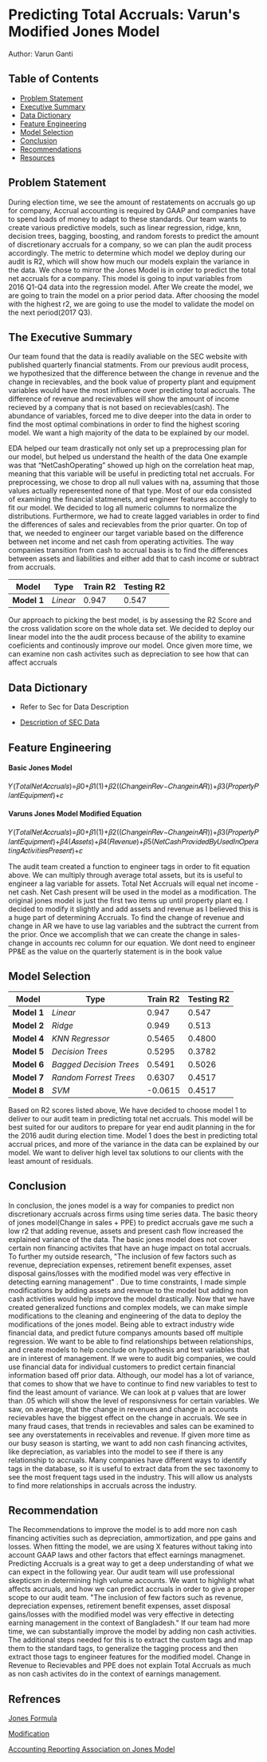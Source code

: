 # Predicting Total Accruals: Varun's Modified Jones Model
Author: Varun Ganti


## Table of Contents

- [Problem Statement](#Problem-Statemet)
- [Executive Summary](#Executive-Summary)
- [Data Dictionary](#Data-Dictionary)
- [Feature Engineering](#Feature-Engineering)
- [Model Selection](#Model-Selection)
- [Conclusion](#Model-Selection)
- [Recommendations](#Reccomendations)
- [Resources](#Resources)



## Problem Statement

During election time, we see the amount of restatements on accruals go up for company, Accrual accounting is required by GAAP and companies have to spend loads of money to adapt to these standards. Our team wants to create various predictive models, such as linear regression, ridge, knn, decision trees, bagging, boosting, and random forests to predict the amount of discretionary accruals for a company, so we can plan the audit process accordingly. The metric to determine which model we deploy during our audit is R2, which will show how much our models explain the variance in the data. We chose to mirror the Jones Model is in order to predict the total net accruals for a company. This model is going to input variables from 2016 Q1-Q4 data into the regression model. After We create the model, we are going to train the model on a prior period data. After choosing the model with the highest r2, we are going to use the model to validate the model on the next period(2017 Q3).
## The Executive Summary

Our team found that the data is readily avaliable on the SEC website with published quarterly financial statments. From our previous audit process, we hypothesized that the difference between the change in revenue and the change in recievables, and the book value of property plant and equipment variables would have the most influence over predicting total accruals. The difference of revenue and recievables will show the amount of income recieved by a company that is not based on recievables(cash). The abundance of variables, forced me to dive deeper into the data in order to find the most optimal combinations in order to find the highest scoring model. We want a high majority of the data to be explained by our model. 


EDA helped our team drastically not only set up a preprocessing plan for our model, but helped us understand the health of the data One example was that “NetCashOperating” showed up high on the correlation heat map, meaning that this variable will be useful in predicting total net accruals. For preprocessing, we chose to drop all null values with na, assuming that those values actually reperesented none of that type. Most of our eda consisted of examining the financial statmenets, and engineer features accordingly to fit our model. We decided to log all numeric columns to normalize the distributions. Furthermore, we had to create lagged variables in order to find the differences of sales and recievables from the prior quarter. On top of that, we needed to engineer our target variable based on the difference between net income and net cash from operating activities. The way companies transition from cash to accrual basis is to find the differences between assets and liabilities and either add that to cash income or subtract from accruals.  

|Model|Type|Train R2|Testing R2|
|---|---|---|---|
|**Model 1**|*Linear*|0.947|0.547| 


Our approach to picking the best model, is by assessing the R2 Score and the cross validation score on the whole data set. We decided to deploy our linear model into the the audit process because of the ability to examine coeficients and continously improve our model. Once given more time, we can examine non cash activites such as depreciation to see how that can affect accruals

## Data Dictionary
- Refer to Sec for Data Description

- [Description of SEC Data](file:///Users/varunganti/Downloads/2017q1/readme.htm)

## Feature Engineering

#### Basic Jones Model


𝑌(𝑇𝑜𝑡𝑎𝑙𝑁𝑒𝑡𝐴𝑐𝑐𝑟𝑢𝑎𝑙𝑠)=𝛽0+𝛽1(1)+𝛽2((𝐶ℎ𝑎𝑛𝑔𝑒𝑖𝑛𝑅𝑒𝑣−𝐶ℎ𝑎𝑛𝑔𝑒𝑖𝑛𝐴𝑅))+𝛽3(𝑃𝑟𝑜𝑝𝑒𝑟𝑡𝑦𝑃𝑙𝑎𝑛𝑡𝐸𝑞𝑢𝑖𝑝𝑚𝑒𝑛𝑡)+𝜀

#### Varuns Jones Model Modified Equation

𝑌(𝑇𝑜𝑡𝑎𝑙𝑁𝑒𝑡𝐴𝑐𝑐𝑟𝑢𝑎𝑙𝑠)=𝛽0+𝛽1(1)+𝛽2((𝐶ℎ𝑎𝑛𝑔𝑒𝑖𝑛𝑅𝑒𝑣−𝐶ℎ𝑎𝑛𝑔𝑒𝑖𝑛𝐴𝑅))+𝛽3(𝑃𝑟𝑜𝑝𝑒𝑟𝑡𝑦𝑃𝑙𝑎𝑛𝑡𝐸𝑞𝑢𝑖𝑝𝑚𝑒𝑛𝑡)+𝛽4(𝐴𝑠𝑠𝑒𝑡𝑠)+𝛽4(𝑅𝑒𝑣𝑒𝑛𝑢𝑒)+𝛽5(𝑁𝑒𝑡𝐶𝑎𝑠ℎ𝑃𝑟𝑜𝑣𝑖𝑑𝑒𝑑𝐵𝑦𝑈𝑠𝑒𝑑𝐼𝑛𝑂𝑝𝑒𝑟𝑎𝑡𝑖𝑛𝑔𝐴𝑐𝑡𝑖𝑣𝑖𝑡𝑖𝑒𝑠𝑃𝑟𝑒𝑠𝑒𝑛𝑡)+𝜀


The audit team created a function to engineer tags in order to fit equation above. We can multiply through average total assets, but its is useful to engineer a lag variable for assets. Total Net Accruals will equal net income - net cash. Net Cash present will be used in the model as a modification. The original jones model is just the first two items up until property plant eq. I decided to modify it slightly and add assets and revenue as I believed this is a huge part of determining Accruals. To find the change of revenue and change in AR we have to use lag variables and the subtract the current from the prior. Once we accomplish that we can create the change in sales- change in accounts rec column for our equation. We dont need to engineer PP&E as the value on the quarterly statement is in the book value

## Model Selection

|Model|Type|Train R2|Testing R2|
|---|---|---|---|
|**Model 1**|*Linear*|0.947|0.547| 
|**Model 2**|*Ridge*|0.949|0.513|
|**Model 4**|*KNN Regressor*|0.5465|0.4800|
|**Model 5**|*Decision Trees*|0.5295|0.3782|
|**Model 6**|*Bagged Decision Trees*|0.5491|0.5026|
|**Model 7**|*Random Forrest Trees*|0.6307|0.4517|
|**Model 8**|*SVM*|-0.0615|0.4517|


Based on R2 scores listed above, We have decided to choose model 1 to deliver to our audit team in predicting total net accruals. This model will be best suited for our auditors to prepare for year end audit planning in the for the 2016 audit during election time. Model 1 does the best in predicting total accrual prices, and more of the variance in the data can be explained by our model. We want to deliver high level tax solutions to our clients with the least amount of residuals.

## Conclusion
In conclusion, the jones model is a way for companies to predict non discretionary accruals across firms using time series data. The basic theory of jones model(Change in sales + PPE) to predict accruals gave me such a low r2 that adding revenue, assets and present cash flow increased the explained variance of the data. The basic jones model does not cover certain non financing activites that have an huge impact on total accruals. To further my outside research, "The inclusion of few factors such as revenue, depreciation expenses, retirement benefit expenses, asset disposal gains/losses with the modified model was very effective in detecting earning management" . Due to time constraints, I made simple modifications by adding assets and revenue to the model but adding non cash activities would help improve the model drastically. Now that we have created generalized functions and complex models, we can make simple modifications to the cleaning and engineering of the data to deploy the modifications of the jones model. Being able to extract industry wide financial data, and predict future companys amounts based off multiple regression. We want to be able to find relationships between relationships, and create models to help conclude on hypothesis and test variables that are in interest of management. If we were to audit big companies, we could use financial data for individual customers to predict certain financial information based off prior data. Although, our model has a lot of variance, that comes to show that we have to continue to find new variables to test to find the least amount of variance. We can look at p values that are lower than .05 which will show the level of responsivness for certain variables. We saw, on average, that the change in revenues and change in accounts recievables have the biggest effect on the change in accruals. We see in many fraud cases, that trends in recievables and sales can be examined to see any overstatements in receivables and revenue. If given more time as our busy season is starting, we want to add non cash financing activites, like depreciation, as variables into the model to see if there is any relationship to accruals. Many companies have different ways to identify tags in the database, so it is useful to extract data from the sec taxonomy to see the most frequent tags used in the industry. This will allow us analysts to find more relationships in accruals across the industry. 

## Recommendation

The Recommendations to improve the model is to add more non cash financing activities such as depreciation, ammortization, and ppe gains and losses. When fitting the model, we are using X features without taking into account GAAP laws and other factors that effect earnings managmenet. Predicting Accruals is a great way to get a deep understanding of what we can expect in the following year. Our audit team will use professional skepticsm in determining high volume accounts. We want to highlight what affects accruals, and how we can predict accruals in order to give a proper scope to our audit team. "The inclusion of few factors such as revenue, depreciation expenses, retirement benefit expenses, asset disposal gains/losses with the modified model was very effective in detecting earning management in the context of Bangladesh." If our team had more time, we can substantially improve the model by adding non cash activities. The additional steps needed for this is to extract the custom tags and map them to the standard tags, to generalize the tagging process and then extract those tags to engineer features for the modified model. Change in Revenue to Recievables and PPE does not explain Total Accruals as much as non cash activites do in the context of earnings management.

## Refrences

[Jones Formula](http://www.studyland.nl/materials/Pdf/EN%20Formulas%20Modified%20Jones%20Model.pdf)

[Modification](https://www.researchgate.net/publication/228429634_Is_Modified_Jones_Model_Effective_in_Detecting_Earnings_Management_Evidence_from_A_Developing_Economy)

[Accounting Reporting Association on Jones Model](http://lib.cufe.edu.cn/upload_files/other/4_20140516025030_9.pdf)
